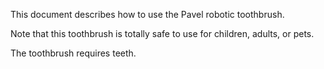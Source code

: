 This document describes how to use the Pavel robotic toothbrush.

Note that this toothbrush is totally safe to use for children, adults, or pets.

The toothbrush requires teeth.
